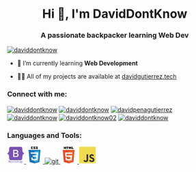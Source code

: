 <h1 align="center">Hi 👋, I'm DavidDontKnow</h1>
<h3 align="center">A passionate backpacker learning Web Dev</h3>

<p align="left"> <a href="https://twitter.com/daviddontknow" target="blank"><img src="https://img.shields.io/twitter/follow/daviddontknow?logo=twitter&style=for-the-badge" alt="daviddontknow" /></a> </p>

- 🌱 I’m currently learning **Web Development**

- 👨‍💻 All of my projects are available at [davidgutierrez.tech](davidgutierrez.tech)

<h3 align="left">Connect with me:</h3>
<p align="left">
<a href="https://dev.to/daviddontknow" target="blank"><img align="center" src="https://raw.githubusercontent.com/rahuldkjain/github-profile-readme-generator/master/src/images/icons/Social/devto.svg" alt="daviddontknow" height="30" width="40" /></a>
<a href="https://twitter.com/daviddontknow" target="blank"><img align="center" src="https://raw.githubusercontent.com/rahuldkjain/github-profile-readme-generator/master/src/images/icons/Social/twitter.svg" alt="daviddontknow" height="30" width="40" /></a>
<a href="https://linkedin.com/in/davidpenagutierrez" target="blank"><img align="center" src="https://raw.githubusercontent.com/rahuldkjain/github-profile-readme-generator/master/src/images/icons/Social/linked-in-alt.svg" alt="davidpenagutierrez" height="30" width="40" /></a>
<a href="https://stackoverflow.com/users/daviddontknow" target="blank"><img align="center" src="https://raw.githubusercontent.com/rahuldkjain/github-profile-readme-generator/master/src/images/icons/Social/stack-overflow.svg" alt="daviddontknow" height="30" width="40" /></a>
<a href="https://instagram.com/daviddontknow02" target="blank"><img align="center" src="https://raw.githubusercontent.com/rahuldkjain/github-profile-readme-generator/master/src/images/icons/Social/instagram.svg" alt="daviddontknow02" height="30" width="40" /></a>
<a href="https://www.youtube.com/c/daviddontknow" target="blank"><img align="center" src="https://raw.githubusercontent.com/rahuldkjain/github-profile-readme-generator/master/src/images/icons/Social/youtube.svg" alt="daviddontknow" height="30" width="40" /></a>
</p>

<h3 align="left">Languages and Tools:</h3>
<p align="left"> <a href="https://getbootstrap.com" target="_blank" rel="noreferrer"> <img src="https://raw.githubusercontent.com/devicons/devicon/master/icons/bootstrap/bootstrap-plain-wordmark.svg" alt="bootstrap" width="40" height="40"/> </a> <a href="https://www.w3schools.com/css/" target="_blank" rel="noreferrer"> <img src="https://raw.githubusercontent.com/devicons/devicon/master/icons/css3/css3-original-wordmark.svg" alt="css3" width="40" height="40"/> </a> <a href="https://git-scm.com/" target="_blank" rel="noreferrer"> <img src="https://www.vectorlogo.zone/logos/git-scm/git-scm-icon.svg" alt="git" width="40" height="40"/> </a> <a href="https://www.w3.org/html/" target="_blank" rel="noreferrer"> <img src="https://raw.githubusercontent.com/devicons/devicon/master/icons/html5/html5-original-wordmark.svg" alt="html5" width="40" height="40"/> </a> <a href="https://developer.mozilla.org/en-US/docs/Web/JavaScript" target="_blank" rel="noreferrer"> <img src="https://raw.githubusercontent.com/devicons/devicon/master/icons/javascript/javascript-original.svg" alt="javascript" width="40" height="40"/> </a> </p>

